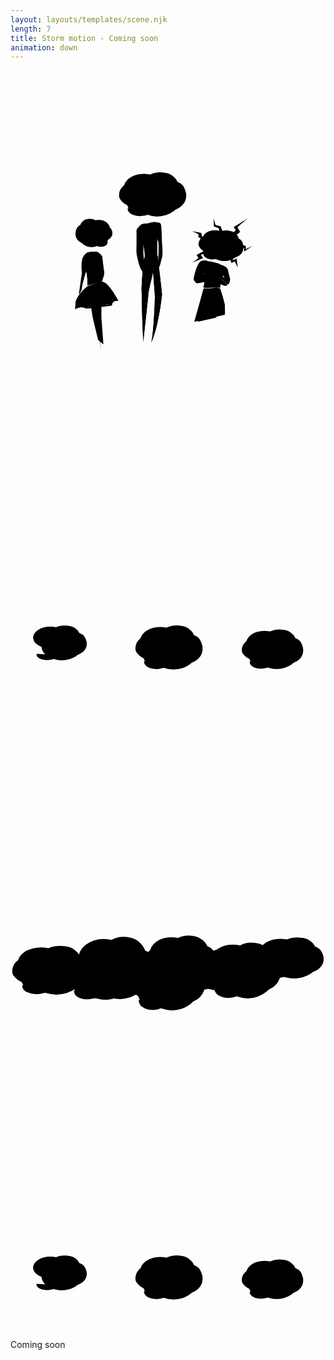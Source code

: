 ```yaml
---
layout: layouts/templates/scene.njk
length: 7
title: Storm motion - Coming soon
animation: down
---
```


<svg class="vector z-two" xmlns="http://www.w3.org/2000/svg" height="100%" width="100%" viewBox="0 0 720 720">
  <ellipse cx="305.2" cy="268.1" rx="46.2" ry="31.6"/>
  <path d="M264.8 254a45.5 45.5 0 0 1 37.4-16.3c24.6 1.1 31 7 38.6 11.7"/>
  <ellipse cx="342" cy="265.2" rx="42.1" ry="32.2"/>
  <path d="M312.2 247c2.7-4.6 17.5-12.8 37.4-12.8 15 0 22.2 7 29.8 16.3"/>
  <ellipse cx="366" cy="286.2" rx="35.7" ry="33.3"/>
  <path d="M377.7 318.4c10-9.4 21.8-11.7 22.8-28 1-16.5-4.1-37.3-29.8-36.3"/>
  <ellipse cx="335" cy="293.2" rx="53.8" ry="40.3"/>
  <path d="M381.8 297.3c0 8.4-12.9 29.6-27 33.4a63.3 63.3 0 0 1-39.1 0"/>
  <ellipse cx="283.5" cy="283.3" rx="35.1" ry="28.1"/>
  <path d="M267.7 314.9c0 15.2 20.3 18.6 31 18.1a68.4 68.4 0 0 0 35.1-13.5"/>
  <ellipse cx="300.5" cy="302" rx="34.5" ry="28.1"/>
  <path d="M277.7 256.4c-8 1.4-21.7 8.2-27 19.3-6.5 14 .7 20.5 5.3 24.5 4.7 4.1 16.4 10 21.7 10"/>
  <path d="M299.6 503c-.4-5 1.8-49.2 7.1-77 23 0 26-1.2 29.6-2.4 3.3 28.5 10 86 10 88.1-2.3 24.4-10.6 80.7-24.8 110.8 4.7-10.5 9.5-98.6 8.3-110.8l-4-51.8c-5 24.6-10.8 45.8-10.8 51.8 0 7.2-11 103.6-11.3 110.1v.4-.4c-3.5-64-3.5-112.5-4-118.8Z"/>
  <path d="M306.7 426c-5.3 27.8-7.5 72-7 77 .5 6.3.5 55 4 119.2-.5-.3 11.3-103 11.3-110.5 0-6 5.8-27.2 10.9-51.8l3.9 51.8c1.2 12.2-3.6 100.3-8.3 110.8 14.2-30.1 22.5-86.4 24.8-110.8 0-2.2-6.7-59.6-10-88-3.6 1.1-6.5 2.3-29.6 2.3Z"/>
  <path d="M343.2 350.4c-2-3.4-10.4-3-14.4-2.4-4.3 5.3 4.2 31.4 9 43.8 1.8 11.3 0 39.1 0 41.5 0 37.6 7-2.3 8.4-4.7 3-5.7 0-34 0-36.8 0-2.8-.6-37.2-3-41.4Z"/>
  <path d="M310 350c4.8 0 12.4-3.6 21.1-3.6 7 3.6 4.1 7 4.1 15.8 0 12.3 1.2 60.3 0 62-6 4.7-17.9 4-28 3.5-.2-5.6-1.2-19.2-3.5-28-3-11.2-1.8-25.2-3-25.2 3-12.3-4.6-16.4-7-17.5 4.7-6.5 11.7-7 16.4-7Z"/>
  <path d="M287.9 368.7c-.5-7.5 6-11.7 9.4-12.9 7.4 0 7.4 12 6.4 18.1v38.6c0 4.7 0 18.1 4 27 4.2 8.7-1 27.4-4 23.9a54.2 54.2 0 0 1-9.4-18.1c-5.3-18.7-6.4-28-6.4-29.9 0-2.3.6-37.4 0-46.7Z"/>
  <path d="M320 354.6v-22.2"/>
  <ellipse cx="31" cy="22" rx="31" ry="22" transform="matrix(.99403 .1091 -.1224 .99248 441.5 362.4)"/>
  <path d="M443.9 375a30.5 30.5 0 0 1 26.3-8.6c16.3 2.6 20 7.1 24.7 11"/>
  <ellipse cx="28.2" cy="22.4" rx="28.2" ry="22.4" transform="matrix(.99403 .1091 -.1224 .99248 469 363)"/>
  <path d="M476 373.6c2.3-3 12.8-7.6 26-6.2 10.1 1.1 14.3 6.5 18.6 13.5"/>
  <ellipse cx="23.9" cy="23.3" rx="23.9" ry="23.3" transform="matrix(.99403 .1091 -.1224 .99248 487.6 379)"/>
  <path d="M513.6 427.8c7.4-5.8 15.5-6.5 17.6-17.8 2-11.2.4-26-16.8-27.3"/>
  <ellipse cx="36.1" cy="28.2" rx="36.1" ry="28.2" transform="matrix(.99403 .1091 -.1224 .99248 455 375.4)"/>
  <path d="M518.1 413.5c-.7 5.8-11 19.6-20.8 21.1-12 2-18.6.4-26-2.8"/>
  <ellipse cx="23.5" cy="19.6" rx="23.5" ry="19.6" transform="matrix(.99403 .1091 -.1224 .99248 432.9 374.6)"/>
  <path d="M440.7 417.3c-1.3 10.6 11.8 14.4 19 14.8 9 .6 21.9-4.1 24.6-6.7"/>
  <ellipse cx="23.1" cy="19.6" rx="23.1" ry="19.6" transform="matrix(.99403 .1091 -.1224 .99248 443 388.8)"/>
  <path d="M452.3 377.6c-5.5.3-15.1 4-19.6 11.3-5.6 9.3-1.4 14.3 1.4 17.4 2.8 3.2 10 8.1 13.6 8.5"/>
  <path d="M446.2 438.7c3.8-4 13.7-1.7 18 0 23.5 4 18.7 12 22.4 15 3.8 3-2 20.6-3.7 26.6-1.3 4.8-3 8.2-3.7 17-11-2.7-40.9 2.7-38.3-2.5 3.2-6.5 2.6-31 0-37-2.7-6 .5-14 5.3-19Z"/>
  <path d="M420 574.5a9528.5 9528.5 0 0 0 21.4-76.2h13.3c8.6 0 16-3 18.2-2 1.7.8 5 1.7 6.4 2a502.4 502.4 0 0 1 10.7 36.9c0 3 .5 16.3 0 23.3m-62 16c5.4-10.1 16.5-31 18.2-33.4 2.1-3 10.7-26.3 14.4-23.8 3 2 8 32.6 10.1 47.7M478.5 429.5 468 445.9"/>
  <path d="M434.4 436.6c6.8-4.4 14.8-1.8 18 0 3.3 14.6-6.4 25.3-11.7 28.9 6.4-2.6 29.6.5 32.3 2.5 2.6 2 7.4 4 4.7 6-2.6 2.1-47.5 13.7-51.2 12.7-3.7-1-5.9-4.5-7.4-7.6-1.6-3 6.8-37 15.3-42.5Z"/>
  <path d="M481 444.7c4.9 1.1 15 5.4 16.2 13 1.5 9.4 5.2 18.4 4.6 20.9-.5 2.5-1.5 9.5-4.6 10.5-2.5.8-4.7-5.5-16.2-13l-36.4-11.5c2-2 6-7.4 4.7-13-1.6-7 9.3-1 9.3 2.6 0 2.7 1 8.1 0 10.4 9.3 1 25.4 4.6 31.8 11a54 54 0 0 1-9.4-31Z"/>
  <path d="M481 444.7c4.9 1.1 15 5.4 16.2 13 1.5 9.4 5.2 18.4 4.6 20.9-.5 2.5-1.5 9.5-4.6 10.5-2.5.8-4.7-5.5-16.2-13l-36.4-11.5c2-2 6-7.4 4.7-13-1.6-7 9.3-1 9.3 2.6 0 2.7 1 8.1 0 10.4 10.6 1.2 30.1 5.6 33.9 14 .5 0-11.5-12-11.5-34Z"/>
  <path d="M484.6 490.8c6.7 3.3 10.4 1.4 11.4 0-7.9-11-16.4-15-19.7-15.7l-13 4.6c4.3 2.3 14.7 7.9 21.3 11.1ZM514.9 365.4l-15.3 14.4c5.4 0 2.2 6.6 0 10l25.3-20.4-6.3-11c7.7-6.5 23.6-20 25.3-21.2 1.7-1.2-21.8 13.7-33.8 21.3l4.8 7ZM480.2 356.6l7.7 19.3c-3 0-6.4 3-7.7 4.5L476 361l-11.4-4.4v-18.3l3.8 14.8 12 3.5ZM429.6 381.1l15.2 9.8c0-2.7 8.4-1.2 12.7 0L438 379.7l-2.1-8.3-20.5-3.9 14.2 6.8v6.8ZM425.4 421.8l30.5-16c5.6-3 8 2.4 8.6 5.5L435 421.8l5.4 7.5c-7.2 2.8-22 8.9-24.7 10.5-2.5 1.6 8.3-6.3 14-10.5l-4.3-7.5ZM537.8 400.9l-21.5-4.2c2.1 2.5-1 7.3-2.7 9.3H534v8.3l19.4-13.4-15.6 7.7v-7.7ZM505.3 440.2l-5.7-14.7c3.7 0 5.4-3.6 5.7-5.4l3.2 13.8 8.3-4 2.6 20.6-6.8-13.7-7.3 3.4Z"/>
  <ellipse cx="25.3" cy="20.2" rx="25.3" ry="20.2" transform="matrix(-1 0 0 1 227 341.7)"/>
  <path d="M223.7 352.9c-2.3-3.8-9.7-11-20.5-10.5-13.5.8-17 4.5-21.1 7.5"/>
  <ellipse cx="23.1" cy="20.5" rx="23.1" ry="20.5" transform="matrix(-1 0 0 1 204.5 339.4)"/>
  <path d="M197.8 348.4c-1.5-3-9.7-8.2-20.6-8.2-8.2 0-12.1 4.5-16.3 10.4"/>
  <ellipse cx="19.6" cy="21.3" rx="19.6" ry="21.3" transform="matrix(-1 0 0 1 187.8 352.1)"/>
  <path d="M161.8 394c-5.4-6-11.9-7.5-12.5-18-.5-10.4 2.3-23.7 16.4-23.1"/>
  <ellipse cx="29.5" cy="25.8" rx="29.5" ry="25.8" transform="matrix(-1 0 0 1 214.8 352.1)"/>
  <path d="M159.6 380.5c0 5.4 7 18.9 14.8 21.3a30 30 0 0 0 21.4 0"/>
  <ellipse cx="19.2" cy="17.9" rx="19.2" ry="17.9" transform="matrix(-1 0 0 1 232.7 353.6)"/>
  <path d="M222.1 391.7c0 9.7-11 11.9-17 11.6-7.3-.4-17.3-6-19.2-8.6"/>
  <ellipse cx="18.9" cy="17.9" rx="18.9" ry="17.9" transform="matrix(-1 0 0 1 223.1 365.6)"/>
  <path d="M216.7 354.4c4.4.8 11.9 5.2 14.7 12.3 3.7 9-.3 13-2.8 15.7-2.6 2.6-9 6.3-12 6.3M200.2 616l-12.3-51.4-4.1-25.2c4-6 14.6-14.5 24 0v25.2c1.5 19.5 4.6 59.1 4.6 62m-4.6 12.8c0-3-12.3-60.8-11.7-67.8.4-5.6-2.2-23.8-3.5-32.2M184.4 400.2l4.6 20M176.2 416c-3.5 1.6-11 7.5-12.9 18.7-1.9 11.3-.8 23 0 27.5l-7 48.6c-.6 4 7-7.6 7-13.5 0-4.7 6.3-27.3 9.4-38"/>
  <path d="M148.7 532.4c1-15 19.1-32.4 28-39.2 3.4 0 9-3.6 15.9-6.4 5.2-2.2 11.2-4 17.5-3.5 14.6 1.1 35 42 36.8 43.3-16.3 0-14.6 9.3-15.2 11-14.6-7.5-31.5 4.2-32.1 4.2-14-10.6-25.3 2.2-25.8 2.9a23 23 0 0 0-25.1.6c-.4 2-1 2 0-12.9Z"/>
  <path d="M176.8 493.2c-9 6.8-27.2 24.2-28.1 39.2-1 15-.4 14.8 0 12.9a23 23 0 0 1 25.1-.6m3-51.5c-11.3 15-6.7 40.6-3 51.5m3-51.5c3.3 0 8.9-3.6 15.8-6.4m-18.8 57.9c-.5.6 11.2-14 25.8-3m0 0c.6 0 17.5-11.6 32.1-4m-32.1 4c-3.7-17.1-10.3-52.2-7-55m39.1 51c.6-1.8-1.1-11.1 15.2-11.1-1.7-1.2-22.2-42.2-36.8-43.3m21.6 54.4c-1.3-12.1-7.6-40-21.6-54.4m0 0a37.8 37.8 0 0 0-17.5 3.5"/>
  <path d="M176.2 416c7.4-1 22.7-2.3 24.5 0 2.4 3 9.4 6.5 9.4 12.9s4.7 33.3 4 36.8c-.4 2.8-9 28.5-13.4 41a75 75 0 0 1-3.5 14.6c-1.7 3.5 0-17.6 0-22.8 0-2.2.6-7.8 1.3-14l-22.3 7.6c0-7.8-.6-25-3-31-2.9-7.6-7.5-10.6-7.5-14.7 0-4 3.5-12.8 2.9-17.5-.5-3.7 4.9-10.1 7.6-12.9Z"/>
  <path d="M200.7 416c-1.8-2.3-17.1-1-24.5 0-2.7 2.8-8 9.2-7.6 12.9.6 4.7-3 13.4-3 17.5s4.7 7 7.7 14.7c2.3 6 2.9 23.2 2.9 31l22.3-7.7m2.2-68.4c2.4 3 9.4 6.5 9.4 12.9s4.7 33.3 4 36.8c-.4 2.8-9 28.5-13.4 41a75 75 0 0 1-3.5 14.6c-1.7 3.5 0-17.6 0-22.8 0-2.2.6-7.8 1.3-14m2.2-68.5c-7.4 3.8-7.4 13.3-6.4 17.6 2.2 6.8 6.4 21.8 6.4 27.5 0 4-1.2 14.4-2.2 23.3"/>
</svg>

<svg class="vector z-one" xmlns="http://www.w3.org/2000/svg" height="100%" width="100%" viewBox="0 0 720 720">
  <ellipse cx="342.6" cy="583.7" rx="46.2" ry="31.6"/>
  <path d="M302.2 569.6a45.5 45.5 0 0 1 37.5-16.3c24.5 1.1 31 7 38.6 11.7"/>
  <ellipse cx="379.4" cy="580.7" rx="42.1" ry="32.2"/>
  <path d="M349.6 562.6c2.7-4.7 17.6-12.8 37.4-12.8 15 0 22.3 7 29.9 16.3"/>
  <ellipse cx="403.4" cy="601.8" rx="35.7" ry="33.3"/>
  <path d="M415.1 634c10-9.4 21.8-11.7 22.8-28.1 1-16.4-4-37.2-29.8-36.3"/>
  <ellipse cx="372.4" cy="608.8" rx="53.8" ry="40.3"/>
  <path d="M419.2 613c0 8.3-12.9 29.5-26.9 33.2a63.3 63.3 0 0 1-39.2 0"/>
  <ellipse cx="321" cy="598.9" rx="35.1" ry="28.1"/>
  <path d="M305.2 630.5c0 15.2 20.2 18.5 31 18a68.4 68.4 0 0 0 35-13.4"/>
  <ellipse cx="337.9" cy="617.6" rx="34.5" ry="28.1"/>
  <path d="M315.1 572c-8 1.3-21.6 8.2-26.9 19.3-6.6 14 .6 20.4 5.3 24.5 4.6 4.1 16.3 10 21.6 10"/>
  <ellipse cx="580.9" cy="589.4" rx="42.2" ry="28.3"/>
  <path d="M544 576.8a42 42 0 0 1 34.3-14.7c22.4 1 28.3 6.3 35.3 10.5"/>
  <ellipse cx="614.6" cy="586.7" rx="38.5" ry="28.8"/>
  <path d="M587.4 570.5c2.5-4.2 16-11.5 34.2-11.5 13.7 0 20.3 6.3 27.2 14.7"/>
  <ellipse cx="636.5" cy="605.6" rx="32.6" ry="29.8"/>
  <path d="M647.2 634.4c9.1-8.4 20-10.5 20.9-25.1 1-14.7-3.8-33.3-27.3-32.5"/>
  <ellipse cx="608.2" cy="611.9" rx="49.2" ry="36.1"/>
  <path d="M651 615.5c0 7.6-11.8 26.5-24.6 29.9a59 59 0 0 1-35.8 0"/>
  <ellipse cx="561.2" cy="603" rx="32.1" ry="25.1"/>
  <path d="M546.7 631.3c0 13.6 18.5 16.6 28.4 16.2a63.3 63.3 0 0 0 32-12"/>
  <ellipse cx="576.7" cy="619.7" rx="31.5" ry="25.1"/>
  <path d="M555.8 578.9c-7.3 1.2-19.8 7.3-24.6 17.3-6 12.5.6 18.3 4.8 22 4.3 3.6 15 8.9 19.8 8.9"/>
  <ellipse cx="91.4" cy="576.5" rx="39.8" ry="24.9"/>
  <path d="M56.7 565.4a40.6 40.6 0 0 1 32.2-13c21.1 1 26.6 5.6 33.2 9.3"/>
  <ellipse cx="123.1" cy="574.2" rx="36.2" ry="25.4"/>
  <path d="M97.4 559.8c2.4-3.6 15.1-10.1 32.2-10.1 13 0 19.2 5.5 25.7 13"/>
  <ellipse cx="143.7" cy="590.8" rx="30.7" ry="26.3"/>
  <path d="M153.8 616.1c8.6-7.3 18.8-9.2 19.6-22.1 1-13-3.5-29.4-25.6-28.6"/>
  <ellipse cx="117.1" cy="596.3" rx="46.3" ry="31.8"/>
  <path d="M157.3 599.5c0 6.6-11 23.4-23.1 26.3a59.2 59.2 0 0 1-33.7 0M59.2 613.4c0 12 17.4 14.7 26.7 14.3A62 62 0 0 0 116 617"/>
</svg>

<svg class="vector z-two" xmlns="http://www.w3.org/2000/svg" height="100%" width="100%" viewBox="0 0 720 720">
  <ellipse cx="87.4" cy="603.2" rx="29.7" ry="22.2"/>
  <ellipse cx="184.9" cy="611.1" rx="49.3" ry="35.2"/>
  <path d="M141.8 595.4c4.6-6.5 19-19.2 40-18.2 26.3 1.3 33.1 7.8 41.2 13"/>
  <ellipse cx="224.3" cy="607.8" rx="45" ry="35.8"/>
  <path d="M192.4 587.6c3-5.2 18.8-14.3 40-14.3 16 0 23.7 7.8 31.9 18.2"/>
  <ellipse cx="249.9" cy="631.3" rx="38.1" ry="37.1"/>
  <path d="M262.4 667c10.6-10.4 23.3-13 24.3-31.2 1.1-18.2-4.3-41.4-31.8-40.4"/>
  <ellipse cx="216.8" cy="639.1" rx="57.5" ry="44.9"/>
  <path d="M266.8 643.6c0 9.4-13.8 33-28.8 37.1a65 65 0 0 1-41.8 0"/>
  <ellipse cx="161.8" cy="628" rx="37.5" ry="31.3"/>
  <path d="M145 663.2c0 16.9 21.6 20.7 33 20.1 14.4-.6 33.8-10.4 37.5-15"/>
  <ellipse cx="179.9" cy="648.8" rx="36.8" ry="31.3"/>
  <path d="M155.6 598a42.8 42.8 0 0 0-28.7 21.5c-7.1 15.6.6 22.8 5.6 27.4 5 4.5 17.5 11 23 11"/>
  <ellipse cx="444.2" cy="601.6" rx="47.2" ry="29.3"/>
  <path d="M403 588.5c4.4-5.4 18.2-16 38.3-15.2 25 1.1 31.6 6.6 39.4 10.9"/>
  <ellipse cx="481.9" cy="598.9" rx="43" ry="29.9"/>
  <path d="M451.4 582c2.8-4.3 18-12 38.2-12 15.4 0 22.7 6.6 30.5 15.3"/>
  <ellipse cx="506.3" cy="618.4" rx="36.4" ry="30.9"/>
  <path d="M518.3 648.3c10.1-8.7 22.2-11 23.2-26.1 1-15.2-4.1-34.5-30.4-33.7"/>
  <ellipse cx="474.7" cy="624.9" rx="54.9" ry="37.5"/>
  <path d="M522.4 628.7c0 7.8-13 27.5-27.4 31-18 4.3-28 3.2-40 0"/>
  <ellipse cx="422.2" cy="615.7" rx="35.8" ry="26.1"/>
  <path d="M406 645c0 14.1 20.7 17.3 31.7 16.8a74 74 0 0 0 35.8-12.5"/>
  <ellipse cx="439.5" cy="633.1" rx="35.2" ry="26.1"/>
  <path d="M416.2 590.7c-8.2 1.3-22.1 7.6-27.5 18-6.7 13 .6 19 5.4 22.7a51.8 51.8 0 0 0 22 9.3"/>
  <ellipse cx="212.5" cy="590" rx="57.3" ry="44.6"/>
  <path d="M162.4 570.2c5.3-8.3 12.2 4 36.6 5.3 30.5 1.6 48.3-18.5 57.7-12"/>
  <ellipse cx="258.2" cy="585.8" rx="52.2" ry="45.4"/>
  <path d="M221.2 560.3c3.4-6.6 21.8-18.2 46.4-18.2 18.7 0 27.6 10 37 23.1"/>
  <ellipse cx="288" cy="615.5" rx="44.3" ry="47"/>
  <path d="M302.5 661c12.3-13.3 27-16.6 28.3-39.7 1.2-23-5.1-52.5-37-51.1"/>
  <ellipse cx="249.5" cy="625.4" rx="66.8" ry="56.9"/>
  <path d="M307.5 631.2c0 11.8-16 41.8-33.3 47a69.6 69.6 0 0 1-48.7 0"/>
  <ellipse cx="185.6" cy="611.4" rx="43.5" ry="39.6"/>
  <path d="M166 656c0 21.4 25.2 26.2 38.5 25.5 16.7-.8 39.2-13.2 43.5-19"/>
  <ellipse cx="206.7" cy="637.8" rx="42.8" ry="39.6"/>
  <path d="M178.4 573.5c-10 1.9-26.9 11.5-33.4 27.2-8.2 19.7.7 28.9 6.5 34.6 5.8 5.8 20.3 14 26.9 14"/>
  <ellipse cx="508.3" cy="598" rx="52.4" ry="39.9"/>
  <path d="M462.5 580.3a49.8 49.8 0 0 1 42.4-20.7c27.9 1.5 35.2 8.8 43.8 14.8"/>
  <ellipse cx="550" cy="594.3" rx="47.8" ry="40.6"/>
  <path d="M516.2 571.4c3.1-6 20-16.3 42.5-16.3 17 0 25.2 9 33.8 20.7"/>
  <ellipse cx="577.2" cy="620.9" rx="40.5" ry="42.1"/>
  <path d="M590.5 661.5c11.3-11.8 24.7-14.7 25.9-35.4 1.1-20.7-4.7-47-33.9-45.8"/>
  <ellipse cx="542.1" cy="629.8" rx="61" ry="51"/>
  <path d="M595.1 635c0 10.5-14.5 37.3-30.5 42a64.8 64.8 0 0 1-44.4 0"/>
  <ellipse cx="483.7" cy="617.2" rx="39.8" ry="35.5"/>
  <path d="M465.8 657.1c0 19.2 23 23.5 35.2 22.9 15.2-.7 35.8-11.8 39.8-17"/>
  <ellipse cx="503" cy="640.8" rx="39.1" ry="35.5"/>
  <path d="M477 583.2a45.8 45.8 0 0 0-30.4 24.4c-7.5 17.7.6 25.9 6 31 5.3 5.2 18.5 12.6 24.5 12.6"/>
  <ellipse cx="617.4" cy="574.3" rx="47.2" ry="29.3"/>
  <path d="M576.3 561.3c4.3-5.4 18.1-16 38.2-15.2 25 1 31.6 6.5 39.4 10.9"/>
  <ellipse cx="655.1" cy="571.6" rx="43" ry="29.9"/>
  <path d="M624.6 554.8c2.8-4.4 18-12 38.2-12 15.4 0 22.7 6.6 30.5 15.2"/>
  <ellipse cx="679.5" cy="591.2" rx="36.4" ry="30.9"/>
  <path d="M691.5 621c10.1-8.7 22.2-10.9 23.2-26 1-15.2-4.1-34.6-30.4-33.7"/>
  <ellipse cx="647.9" cy="597.7" rx="54.9" ry="37.5"/>
  <path d="M695.6 601.5c0 7.7-13 27.4-27.4 30.9-18 4.3-28 3.3-40 0"/>
  <ellipse cx="595.4" cy="588.4" rx="35.8" ry="26.1"/>
  <path d="M579.2 617.7c0 14.2 20.7 17.3 31.7 16.9a74 74 0 0 0 35.8-12.5"/>
  <ellipse cx="612.7" cy="605.8" rx="35.2" ry="26.1"/>
  <path d="M589.4 563.5c-8.2 1.2-22.1 7.6-27.5 17.9-6.7 13 .6 19 5.4 22.8a51.8 51.8 0 0 0 22 9.2"/>
  <ellipse cx="368.1" cy="576.5" rx="49.3" ry="35.2"/>
  <path d="M325 560.9c4.6-6.5 19-19.3 40-18.3 26.2 1.3 33 7.8 41.2 13"/>
  <ellipse cx="407.4" cy="573.2" rx="45" ry="35.8"/>
  <path d="M375.6 553c2.9-5.2 29.4-19.5 47.4-3"/>
  <ellipse cx="433" cy="596.7" rx="38.1" ry="37.1"/>
  <path d="M445.5 632.5c10.6-10.4 23.3-13 24.4-31.3 1-18.2-4.4-41.4-31.9-40.3"/>
  <ellipse cx="399.9" cy="604.5" rx="57.5" ry="44.9"/>
  <path d="M449.9 609c0 9.4-13.8 33-28.7 37.2a65 65 0 0 1-41.9 0"/>
  <ellipse cx="345" cy="593.4" rx="37.5" ry="31.3"/>
  <path d="M328.1 628.6c0 17 21.6 20.7 33.1 20.2 14.4-.7 33.7-10.5 37.5-15"/>
  <ellipse cx="363.1" cy="614.3" rx="36.8" ry="31.3"/>
  <path d="M338.7 563.5A42.8 42.8 0 0 0 310 585c-7.1 15.5.6 22.7 5.6 27.3 5 4.6 17.5 11 23.1 11"/>
  <ellipse cx="70.1" cy="599.7" rx="53.5" ry="34.9"/>
  <path d="M23.3 584.2c5-6.4 20.6-19 43.4-18 28.4 1.3 35.9 7.7 44.7 12.9"/>
  <ellipse cx="112.7" cy="596.5" rx="48.7" ry="35.5"/>
  <path d="M78.2 576.5c3.1-5.2 20.3-14.2 43.3-14.2 17.4 0 25.7 7.7 34.5 18"/>
  <ellipse cx="140.5" cy="619.8" rx="41.3" ry="36.8"/>
  <path d="M154 655.3c11.5-10.4 25.2-13 26.4-31 1.2-18.1-4.7-41-34.5-40"/>
  <ellipse cx="104.6" cy="627.5" rx="62.3" ry="44.5"/>
  <path d="M158.7 632c0 9.3-14.8 32.7-31 36.8a76.7 76.7 0 0 1-45.5 0"/>
  <ellipse cx="45" cy="616.5" rx="40.6" ry="31"/>
  <path d="M26.7 651.4c0 16.8 23.5 20.5 36 20 15.5-.6 36.5-10.3 40.5-14.8"/>
  <ellipse cx="64.6" cy="637.2" rx="39.9" ry="31"/>
  <path d="M38.2 586.8c-9.2 1.5-25 9-31.1 21.3-7.7 15.5.7 22.6 6 27.1 5.5 4.6 19 11 25.1 11"/>
  <ellipse cx="335.5" cy="625.4" rx="52.4" ry="39.9"/>
  <path d="M289.7 607.7a49.8 49.8 0 0 1 42.5-20.7c27.8 1.5 35.1 8.9 43.8 14.8"/>
  <ellipse cx="377.3" cy="621.7" rx="47.8" ry="40.6"/>
  <path d="M343.5 598.8c3-5.9 19.9-16.2 42.4-16.2 17 0 25.2 8.8 33.8 20.7"/>
  <ellipse cx="404.5" cy="648.3" rx="40.5" ry="42.1"/>
  <path d="M417.7 689c11.3-11.9 24.7-14.8 26-35.5 1-20.7-4.7-47-34-45.8"/>
  <ellipse cx="369.3" cy="657.2" rx="61" ry="51"/>
  <path d="M422.4 662.4c0 10.6-14.6 37.4-30.5 42a64.8 64.8 0 0 1-44.5 0"/>
  <ellipse cx="311" cy="644.6" rx="39.8" ry="35.5"/>
  <path d="M293 684.5c0 19.2 23 23.5 35.2 23 15.3-.8 35.8-11.9 39.8-17"/>
  <ellipse cx="330.2" cy="668.3" rx="39.1" ry="35.5"/>
  <path d="M304.3 610.6a45.8 45.8 0 0 0-30.5 24.4c-7.5 17.7.7 25.9 6 31 5.3 5.2 18.6 12.6 24.5 12.6"/>
</svg>

<svg class="vector z-three" xmlns="http://www.w3.org/2000/svg" height="100%" width="100%" viewBox="0 0 720 720">
  <ellipse cx="342.6" cy="583.7" rx="46.2" ry="31.6"/>
  <path d="M302.2 569.6a45.5 45.5 0 0 1 37.5-16.3c24.5 1.1 31 7 38.6 11.7"/>
  <ellipse cx="379.4" cy="580.7" rx="42.1" ry="32.2"/>
  <path d="M349.6 562.6c2.7-4.7 17.6-12.8 37.4-12.8 15 0 22.3 7 29.9 16.3"/>
  <ellipse cx="403.4" cy="601.8" rx="35.7" ry="33.3"/>
  <path d="M415.1 634c10-9.4 21.8-11.7 22.8-28.1 1-16.4-4-37.2-29.8-36.3"/>
  <ellipse cx="372.4" cy="608.8" rx="53.8" ry="40.3"/>
  <path d="M419.2 613c0 8.3-12.9 29.5-26.9 33.2a63.3 63.3 0 0 1-39.2 0"/>
  <ellipse cx="321" cy="598.9" rx="35.1" ry="28.1"/>
  <path d="M305.2 630.5c0 15.2 20.2 18.5 31 18a68.4 68.4 0 0 0 35-13.4"/>
  <ellipse cx="337.9" cy="617.6" rx="34.5" ry="28.1"/>
  <path d="M315.1 572c-8 1.3-21.6 8.2-26.9 19.3-6.6 14 .6 20.4 5.3 24.5 4.6 4.1 16.3 10 21.6 10"/>
  <ellipse cx="580.9" cy="589.4" rx="42.2" ry="28.3"/>
  <path d="M544 576.8a42 42 0 0 1 34.3-14.7c22.4 1 28.3 6.3 35.3 10.5"/>
  <ellipse cx="614.6" cy="586.7" rx="38.5" ry="28.8"/>
  <path d="M587.4 570.5c2.5-4.2 16-11.5 34.2-11.5 13.7 0 20.3 6.3 27.2 14.7"/>
  <ellipse cx="636.5" cy="605.6" rx="32.6" ry="29.8"/>
  <path d="M647.2 634.4c9.1-8.4 20-10.5 20.9-25.1 1-14.7-3.8-33.3-27.3-32.5"/>
  <ellipse cx="608.2" cy="611.9" rx="49.2" ry="36.1"/>
  <path d="M651 615.5c0 7.6-11.8 26.5-24.6 29.9a59 59 0 0 1-35.8 0"/>
  <ellipse cx="561.2" cy="603" rx="32.1" ry="25.1"/>
  <path d="M546.7 631.3c0 13.6 18.5 16.6 28.4 16.2a63.3 63.3 0 0 0 32-12"/>
  <ellipse cx="576.7" cy="619.7" rx="31.5" ry="25.1"/>
  <path d="M555.8 578.9c-7.3 1.2-19.8 7.3-24.6 17.3-6 12.5.6 18.3 4.8 22 4.3 3.6 15 8.9 19.8 8.9"/>
  <ellipse cx="91.4" cy="576.5" rx="39.8" ry="24.9"/>
  <path d="M56.7 565.4a40.6 40.6 0 0 1 32.2-13c21.1 1 26.6 5.6 33.2 9.3"/>
  <ellipse cx="123.1" cy="574.2" rx="36.2" ry="25.4"/>
  <path d="M97.4 559.8c2.4-3.6 15.1-10.1 32.2-10.1 13 0 19.2 5.5 25.7 13"/>
  <ellipse cx="143.7" cy="590.8" rx="30.7" ry="26.3"/>
  <path d="M153.8 616.1c8.6-7.3 18.8-9.2 19.6-22.1 1-13-3.5-29.4-25.6-28.6"/>
  <ellipse cx="117.1" cy="596.3" rx="46.3" ry="31.8"/>
  <path d="M157.3 599.5c0 6.6-11 23.4-23.1 26.3a59.2 59.2 0 0 1-33.7 0M59.2 613.4c0 12 17.4 14.7 26.7 14.3A62 62 0 0 0 116 617"/>
</svg>

Coming soon